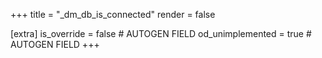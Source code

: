 +++
title = "_dm_db_is_connected"
render = false

[extra]
is_override = false # AUTOGEN FIELD
od_unimplemented = true # AUTOGEN FIELD
+++